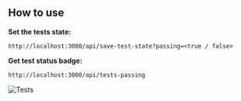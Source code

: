 ## How to use

**Set the tests state:**

```
http://localhost:3000/api/save-test-state?passing=<true / false>
```

**Get test status badge:**

```
http://localhost:3000/api/tests-passing
```

![Tests](https://near-social-bridge-tests.vercel.app/api/tests-passing)
